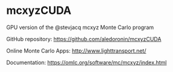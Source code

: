 # mcxyzCUDA
GPU version of the @stevjacq mcxyz Monte Carlo program

GitHub repository: https://github.com/aledoronin/mcxyzCUDA

Online Monte Carlo Apps: http://www.lighttransport.net/

Documentation: https://omlc.org/software/mc/mcxyz/index.html
